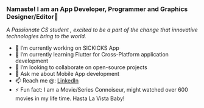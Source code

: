 ### Namaste! I am an App Developer, Programmer and Graphics Designer/Editor👋
_A Passionate CS student , excited to be a part of the change that innovative technologies bring to the world._

- 🔭 I’m currently working on SICKICKS App
- 🌱 I’m currently learning Flutter for Cross-Platform application development
- 👯 I’m looking to collaborate on open-source projects
- 💬 Ask me about Mobile App development 
- 📫 Reach me @: [LinkedIn](https://www.linkedin.com/in/takshil-kunadia/)
- ⚡ Fun fact: I am a Movie/Series Connoiseur, might watched over 600 movies in my life time. Hasta La Vista Baby!
